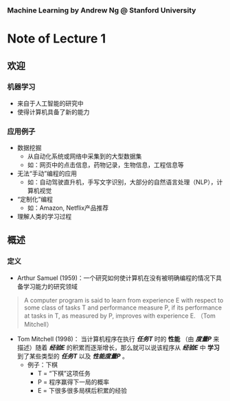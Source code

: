 ### Machine Learning by Andrew Ng @ Stanford University

# Note of Lecture 1

## 欢迎
### 机器学习
+ 来自于人工智能的研究中
+ 使得计算机具备了新的能力

### 应用例子
+ 数据挖掘
	+ 从自动化系统或网络中采集到的大型数据集
	+ 如：网页中的点击信息，药物记录，生物信息，工程信息等
+ 无法“手动”编程的应用
	+ 如：自动驾驶直升机，手写文字识别，大部分的自然语言处理（NLP），计算机视觉
+ “定制化”编程
	+ 如：Amazon, Netflix产品推荐
+ 理解人类的学习过程

## 概述
### 定义
+ Arthur Samuel (1959)：一个研究如何使计算机在没有被明确编程的情况下具备学习能力的研究领域

>A computer program is said to learn from experience E with respect to some class of tasks T and performance measure P, if its performance at tasks in T, as measured by P, improves with experience E. （Tom Mitchell）

+ Tom Mitchell (1998)： 当计算机程序在执行 ***任务T*** 时的 **性能** （由 ***度量P*** 来描述）随着 ***经验E*** 的积累而逐渐增长，那么就可以说该程序从 ***经验E*** 中 **学习** 到了某些类型的 ***任务T*** 以及 ***性能度量P*** 。
	+ 例子：下棋
		+ T = “下棋”这项任务
		+ P = 程序赢得下一局的概率
		+ E = 下很多很多局棋后积累的经验


